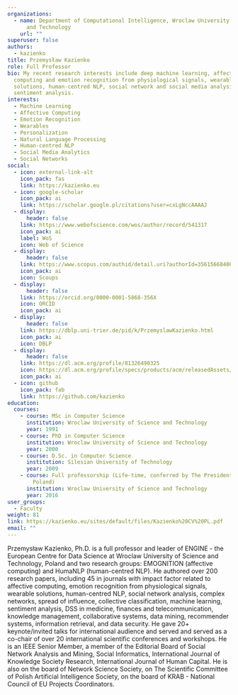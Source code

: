 ```yaml
---
organizations:
  - name: Department of Computational Intelligence, Wroclaw University of Science
      and Technology
    url: ""
superuser: false
authors:
  - kazienko
title: Przemysław Kazienko
role: Full Professor
bio: My recent research interests include deep machine learning, affective
  computing and emotion recognition from physiological signals, wearable-based
  solutions, human-centred NLP, social network and social media analysis,
  sentiment analysis.
interests:
  - Machine Learning
  - Affective Computing
  - Emotion Recognition
  - Wearables
  - Personalization
  - Natural Language Processing
  - Human-centred NLP
  - Social Media Analytics
  - Social Networks
social:
  - icon: external-link-alt
    icon_pack: fas
    link: https://kazienko.eu
  - icon: google-scholar
    icon_pack: ai
    link: https://scholar.google.pl/citations?user=cxLgNccAAAAJ
  - display:
      header: false
    link: https://www.webofscience.com/wos/author/record/541317
    icon_pack: ai
    label: WoS
    icon: Web of Science
  - display:
      header: false
    link: https://www.scopus.com/authid/detail.uri?authorId=35615668400
    icon_pack: ai
    icon: Scoups
  - display:
      header: false
    link: https://orcid.org/0000-0001-5868-356X
    icon: ORCID
    icon_pack: ai
  - display:
      header: false
    link: https://dblp.uni-trier.de/pid/k/PrzemyslawKazienko.html
    icon_pack: ai
    icon: DBLP
  - display:
      header: false
    link: https://dl.acm.org/profile/81326490325
    icon: https://dl.acm.org/profile/specs/products/acm/releasedAssets/images/acm-logo-1.png
    icon_pack: ai
  - icon: github
    icon_pack: fab
    link: https://github.com/kazienko
education:
  courses:
    - course: MSc in Computer Science
      institution: Wroclaw University of Science and Technology
      year: 1991
    - course: PhD in Computer Science
      institution: Wroclaw University of Science and Technology
      year: 2000
    - course: D.Sc. in Computer Science
      institution: Silesian University of Technology
      year: 2009
    - course: Full professorship (Life-time, conferred by The President of Republic of
        Poland)
      institution: Wroclaw University of Science and Technology
      year: 2016
user_groups:
  - Faculty
weight: 81
link: https://kazienko.eu/sites/default/files/Kazienko%20CV%20PL.pdf
email: ""
---
```

Przemysław Kazienko, Ph.D. is a full professor and leader of ENGINE - the European Centre for Data Science at Wroclaw University of Science and Technology, Poland and two research groups: EMOGNITION (affective computing) and HumaNLP (human-centred NLP). He authored over 200 research papers, including 45 in journals with impact factor related to affective computing, emotion recognition from physiological signals, wearable solutions, human-centred NLP, social network analysis, complex networks, spread of influence, collective classification, machine learning, sentiment analysis, DSS in medicine, finances and telecommunication, knowledge management, collaborative systems, data mining, recommender systems, information retrieval, and data security. He gave 20+ keynote/invited talks for international audience and served and served as a co-chair of over 20 international scientific conferences and workshops. 
He is an IEEE Senior Member, a member of the Editorial Board of Social Network Analysis and Mining, Social Informatics, International Journal of Knowledge Society Research, International Journal of Human Capital. He is also on the board of Network Science Society, on The Scientific Committee of Polish Artificial Intelligence Society, on the board of KRAB - National Council of EU Projects Coordinators.